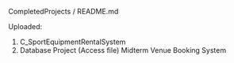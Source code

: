 CompletedProjects
/
README.md

Uploaded: 
1. C_SportEquipmentRentalSystem
2. Database Project (Access file) Midterm Venue Booking System
